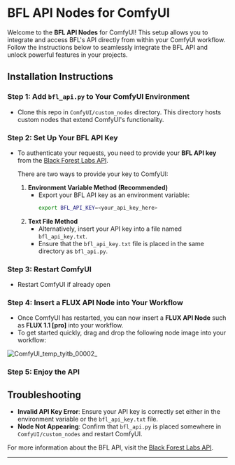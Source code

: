 # BFL API Nodes for ComfyUI

Welcome to the **BFL API Nodes** for ComfyUI! This setup allows you to integrate and access BFL's API directly from within your ComfyUI workflow. Follow the instructions below to seamlessly integrate the BFL API and unlock powerful features in your projects.

## Installation Instructions

### Step 1: Add `bfl_api.py` to Your ComfyUI Environment
- Clone this repo in `ComfyUI/custom_nodes` directory. This directory hosts custom nodes that extend ComfyUI's functionality.
  
### Step 2: Set Up Your BFL API Key
- To authenticate your requests, you need to provide your **BFL API key** from the [Black Forest Labs API](https://api.bfl.ml). 
  
  There are two ways to provide your key to ComfyUI:

  1. **Environment Variable Method (Recommended)**
     - Export your BFL API key as an environment variable:
       ```bash
       export BFL_API_KEY=<your_api_key_here>
       ```
  2. **Text File Method**
     - Alternatively, insert your API key into a file named `bfl_api_key.txt`.
     - Ensure that the `bfl_api_key.txt` file is placed in the same directory as `bfl_api.py`.

### Step 3: Restart ComfyUI
- Restart ComfyUI if already open

### Step 4: Insert a FLUX API Node into Your Workflow
- Once ComfyUI has restarted, you can now insert a **FLUX API Node** such as **FLUX 1.1 [pro]** into your workflow.
- To get started quickly, drag and drop the following node image into your workflow:

![ComfyUI_temp_tyitb_00002_](https://github.com/user-attachments/assets/44ba3add-6252-43ed-b7d7-68ef93f85ddd)

### Step 5: Enjoy the API

## Troubleshooting

- **Invalid API Key Error**: Ensure your API key is correctly set either in the environment variable or the `bfl_api_key.txt` file.
- **Node Not Appearing**: Confirm that `bfl_api.py` is placed somewhere in `ComfyUI/custom_nodes` and restart ComfyUI.

For more information about the BFL API, visit the [Black Forest Labs API](https://api.bfl.ml).

--- 
